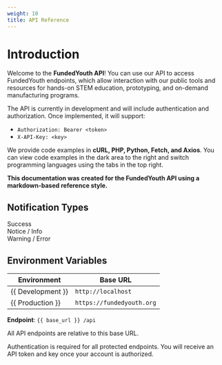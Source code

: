 ```yaml
---
weight: 10
title: API Reference
---
```


# Introduction

Welcome to the **FundedYouth API**! You can use our API to access FundedYouth endpoints, which allow interaction with our public tools and resources for hands-on STEM education, prototyping, and on-demand manufacturing programs.

The API is currently in development and will include authentication and authorization. Once implemented, it will support:

- `Authorization: Bearer <token>`
- `X-API-Key: <key>`

We provide code examples in **cURL, PHP, Python, Fetch, and Axios**. You can view code examples in the dark area to the right and switch programming languages using the tabs in the top right.

**This documentation was created for the FundedYouth API using a markdown-based reference style.**

## Notification Types

<aside class="success">Success</aside>
<aside class="notice">Notice / Info</aside>
<aside class="warning">Warning / Error</aside>

## Environment Variables

| Environment       | Base URL                  |
| ----------------- | ------------------------- |
| {{ Development }} | `http://localhost`        |
| {{ Production }}  | `https://fundedyouth.org` |

**Endpoint**: `{{ base_url }} /api`

All API endpoints are relative to this base URL.

<aside class="notice">
Authentication is required for all protected endpoints. You will receive an API token and key once your account is authorized.
</aside>
